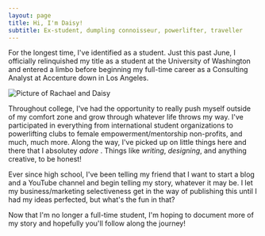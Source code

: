 ```yaml
---
layout: page
title: Hi, I'm Daisy!
subtitle: Ex-student, dumpling connoisseur, powerlifter, traveller
---
```


For the longest time, I've identified as a student. Just this past June, I officially relinquished my title as a student at the University of Washington and entered a limbo before beginning my full-time career as a Consulting Analyst at Accenture down in Los Angeles. 

![Picture of Rachael and Daisy](/img/Rach-Daisy.jpg "Picture of Rachael and Daisy")

Throughout college, I've had the opportunity to really push myself outside of my comfort zone and grow through whatever life throws my way. I've participated in everything from international student organizations to powerlifting clubs to female empowerment/mentorship non-profits, and much, much more. Along the way, I've picked up on little things here and there that I absolutey <i>adore </i>. Things like <i>writing</i>, <i>designing</i>, and anything creative, to be honest! 

Ever since high school, I've been telling my friend that I want to start a blog and a YouTube channel and begin telling my story, whatever it may be. I let my business/marketing selectiveness get in the way of publishing this until I had my ideas perfected, but what's the fun in that?

Now that I'm no longer a full-time student, I'm hoping to document more of my story and hopefully you'll follow along the journey!

